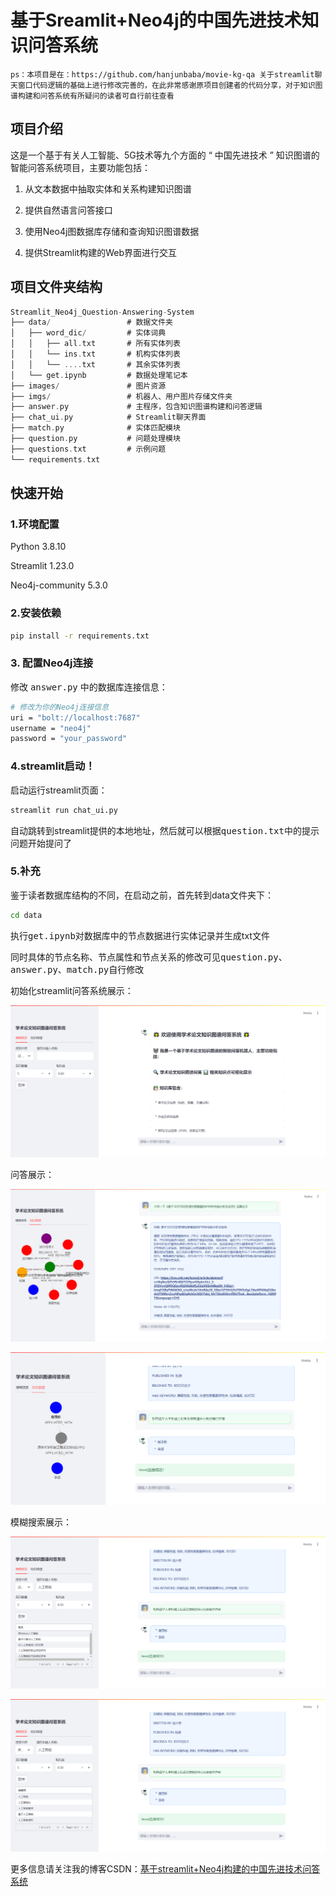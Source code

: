 # **基于Sreamlit+Neo4j的中国先进技术知识问答系统**



`ps：本项目是在：https://github.com/hanjunbaba/movie-kg-qa 关于streamlit聊天窗口代码逻辑的基础上进行修改完善的，在此非常感谢原项目创建者的代码分享，对于知识图谱构建和问答系统有所疑问的读者可自行前往查看`

## 项目介绍

这是一个基于有关人工智能、5G技术等九个方面的 “ 中国先进技术 ” 知识图谱的智能问答系统项目，主要功能包括：

1. 从文本数据中抽取实体和关系构建知识图谱

2. 提供自然语言问答接口

3. 使用Neo4j图数据库存储和查询知识图谱数据

4. 提供Streamlit构建的Web界面进行交互

   

## 项目文件夹结构

```c
Streamlit_Neo4j_Question-Answering-System
├── data/                 # 数据文件夹
│   ├── word_dic/         # 实体词典
│   │   ├── all.txt       # 所有实体列表 
│   │   └── ins.txt       # 机构实体列表
│   │   └── ....txt       # 其余实体列表
│   └── get.ipynb         # 数据处理笔记本
├── images/               # 图片资源
├── imgs/                 # 机器人、用户图片存储文件夹
├── answer.py             # 主程序，包含知识图谱构建和问答逻辑
├── chat_ui.py            # Streamlit聊天界面
├── match.py              # 实体匹配模块
├── question.py           # 问题处理模块
├── questions.txt         # 示例问题
└── requirements.txt
```



## 快速开始

### 1.环境配置

Python 3.8.10

Streamlit 1.23.0

Neo4j-community 5.3.0

### 2.安装依赖

```bash
pip install -r requirements.txt
```

### 3. 配置Neo4j连接
修改 <kbd>answer.py</kbd> 中的数据库连接信息：

```bash
# 修改为你的Neo4j连接信息
uri = "bolt://localhost:7687"
username = "neo4j"
password = "your_password"
```

### 4.streamlit启动！

启动运行streamlit页面：

```bash
streamlit run chat_ui.py
```

自动跳转到streamlit提供的本地地址，然后就可以根据<kbd>question.txt</kbd>中的提示问题开始提问了

### 5.补充

鉴于读者数据库结构的不同，在启动之前，首先转到data文件夹下：

```bash
cd data
```

执行<kbd>get.ipynb</kbd>对数据库中的节点数据进行实体记录并生成txt文件

同时具体的节点名称、节点属性和节点关系的修改可见<kbd>question.py</kbd>、<kbd>answer.py</kbd>、<kbd>match.py</kbd>自行修改

初始化streamlit问答系统展示：

![init](./images/init.png)

问答展示：

![answer1](./images/answer1.png)

![answer2](./images/answer2.png)

模糊搜索展示：

![search1](./images/search1.png)

![search2](./images/search2.png)

更多信息请关注我的博客CSDN：[基于streamlit+Neo4j构建的中国先进技术问答系统](https://blog.csdn.net/soejjdiwjssundo/article/details/147670028)
